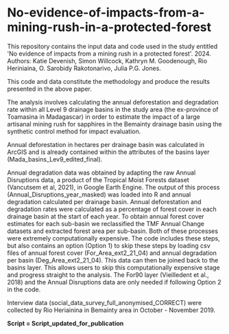 # No-evidence-of-impacts-from-a-mining-rush-in-a-protected-forest
This repository contains the input data and code used in the study entitled 'No evidence of impacts from a mining rush in a protected forest'. 2024. Authors: Katie Devenish, Simon Willcock, Kathryn M. Goodenough, Rio Heriniaina, O. Sarobidy Rakotonarivo, Julia P.G. Jones.  

This code and data constitute the methodology and produce the results presented in the above paper.

The analysis involves calculating the annual deforestation and degradation rate within all Level 9 drainage basins in the study area (the ex-province of Toamasina in Madagascar) in order to estimate the impact of a large artisanal mining rush for sapphires in the Bemainty drainage basin using the synthetic control method for impact evaluation.

Annual deforestation in hectares per drainage basin was calculated in ArcGIS and is already contained within the attributes of the basins layer (Mada_basins_Lev9_edited_final). 

Annual degradation data was obtained by adapting the raw Annual Disruptions data, a product of the Tropical Moist Forests dataset (Vancutsem et al, 2021), in Google Earth Engine. The output of this process (Annual_Disruptions_year_masked) was loaded into R and annual degradation calculated per drainage basin. Annual deforestation and degradation rates were calculated as a percentage of forest cover in each drainage basin at the start of each year. To obtain annual forest cover estimates for each sub-basin we reclassified the TMF Annual Change datasets and extracted forest area per sub-basin. Both of these processes were extremely computationally expensive. The code includes these steps, but also contains an option (Option 1) to skip these steps by loading csv files of annual forest cover (For_Area_ext2_21_04) and annual degradation per basin (Deg_Area_ext2_21_04). This data can then be joined back to the basins layer. This allows users to skip this computationally expensive stage and progress straight to the analysis.
The For90 layer (Vieilledent et al., 2018) and the Annual Disruptions data are only needed if following Option 2 in the code. 

Interview data (social_data_survey_full_anonymised_CORRECT) were collected by Rio Heriainina in Bemainty area in October - November 2019. 

**Script = Script_updated_for_publication**
